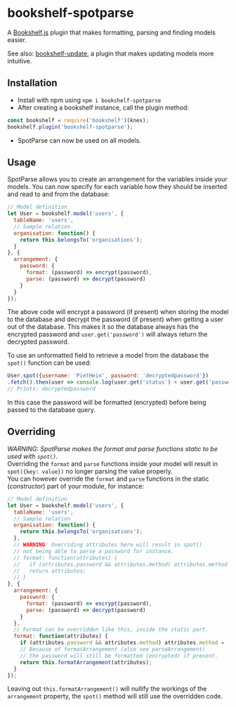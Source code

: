 # bookshelf-spotparse
A [Bookshelf.js](http://bookshelfjs.org) plugin that makes 
formatting, parsing and finding models easier.

See also: [bookshelf-update](https://www.npmjs.com/package/bookshelf-update), 
a plugin that makes updating models more intuitive.

## Installation
* Install with npm using `npm i bookshelf-spotparse`
* After creating a bookshelf instance, call the plugin method:
```javascript
const bookshelf = require('bookshelf')(knex);
bookshelf.plugin('bookshelf-spotparse');
```
* SpotParse can now be used on all models.

## Usage
SpotParse allows you to create an arrangement for the variables
inside your models. You can now specify for each variable how
they should be inserted and read to and from the database:
```javascript
// Model definition
let User = bookshelf.model('users', {
  tableName: 'users',
  // Sample relation
  organisation: function() {
    return this.belongsTo('organisations');
  }
}, {
  arrangement: {
    password: {
      format: (password) => encrypt(password),
      parse: (password) => decrypt(password)
    }
  }
});
```
The above code will encrypt a password (if present) when
storing the model to the database and decrypt the password
(if present) when getting a user out of the database.
This makes it so the database always has the encrypted password
and `user.get('password')` will always return the decrypted password.

To use an unformatted field to retrieve a model from the database
the `spot()` function can be used:
```javascript
User.spot({username: 'PietHein', password: 'decryptedpassword'})
.fetch().then(user => console.log(user.get('status') + user.get('password')));
// Prints: decryptedpassword
```
In this case the password will be formatted (encrypted) before being passed
to the database query.

## Overriding
_WARNING: SpotParse makes the format and parse functions static to be used with `spot()`._  
Overriding the `format` and `parse` functions inside your model will
result in `spot({key: value})` no longer parsing the value properly.  
You can however override the `format` and `parse` functions in the
static (constructor) part of your module, for instance:
```javascript
// Model definition
let User = bookshelf.model('users', {
  tableName: 'users',
  // Sample relation
  organisation: function() {
    return this.belongsTo('organisations');
  },
  // WARNING: Overriding attributes here will result in spot()
  // not being able to parse a password for instance.
  // format: function(attributes) {
  //   if (attributes.password && attributes.method) attributes.method = 'login';
  //   return attributes;
  // }
}, {
  arrangement: {
    password: {
      format: (password) => encrypt(password),
      parse: (password) => decrypt(password)
    }
  },
  // Format can be overridden like this, inside the static part.
  format: function(attributes) {
    if (attributes.password && attributes.method) attributes.method = 'login';
    // Because of formatArrangement (also see parseArrangement)
    // the password will still be formatted (encrypted) if present.
    return this.formatArrangement(attributes);
  }
});
```
Leaving out `this.formatArrangement()` will nullify the workings of the 
`arrangement` property, the `spot()` method will still use the overridden code.